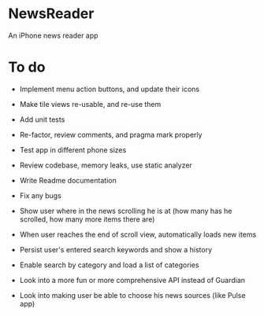 # NewsReader
An iPhone news reader app

# To do
- Implement menu action buttons, and update their icons
- Make tile views re-usable, and re-use them

- Add unit tests
- Re-factor, review comments, and pragma mark properly
- Test app in different phone sizes
- Review codebase, memory leaks, use static analyzer
- Write Readme documentation
- Fix any bugs

- Show user where in the news scrolling he is at (how many has he scrolled, how many more items there are)
- When user reaches the end of scroll view, automatically loads new items
- Persist user's entered search keywords and show a history
- Enable search by category and load a list of categories
- Look into a more fun or more comprehensive API instead of Guardian
- Look into making user be able to choose his news sources (like Pulse app)